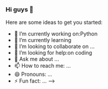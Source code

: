 ### Hi guys  👋



Here are some ideas to get you started:

- 🔭 I’m currently working on:Python
- 🌱 I’m currently learning 
- 👯 I’m looking to collaborate on ...
- 🤔 I’m looking for help:on coding 
- 💬 Ask me about ...
- 📫 How to reach me: ...
- 😄 Pronouns: ...
- ⚡ Fun fact: ...
-->
